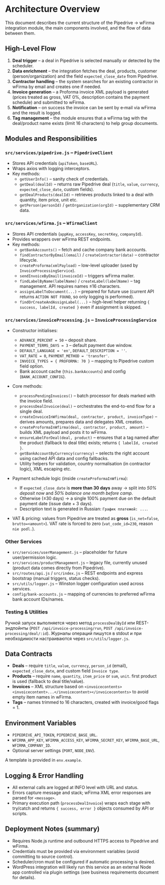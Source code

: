 # Architecture Overview

This document describes the current structure of the Pipedrive → wFirma integration module, the main components involved, and the flow of data between them.

## High-Level Flow

1. **Deal trigger** – a deal in Pipedrive is selected manually or detected by the scheduler.
2. **Data enrichment** – the integration fetches the deal, products, customer (person/organization) and the field `expected_close_date` from Pipedrive.
3. **Contractor handling** – the system searches for an existing contractor in wFirma by email and creates one if needed.
4. **Invoice generation** – a Proforma invoice XML payload is generated (prices treated as gross, VAT 0%, description contains the payment schedule) and submitted to wFirma.
5. **Notification** – on success the invoice can be sent by e‑mail via wFirma and the result is logged.
6. **Tag management** – the module ensures that a wFirma tag with the deal/product name exists (limit 16 characters) to help group documents.

## Modules and Responsibilities

### `src/services/pipedrive.js` – `PipedriveClient`
- Stores API credentials (`apiToken`, `baseURL`).
- Wraps axios with logging interceptors.
- Key methods:
  - `getUserInfo()` – sanity check of credentials.
  - `getDeal(dealId)` – returns raw Pipedrive deal (`title`, `value`, `currency`, `expected_close_date`, custom fields).
  - `getDealProducts(dealId)` – retrieves products linked to a deal with quantity, item price, unit etc.
  - `getPerson(personId)` / `getOrganization(orgId)` – supplementary CRM data.

### `src/services/wfirma.js` – `WfirmaClient`
- Stores API credentials (`appKey`, `accessKey`, `secretKey`, `companyId`).
- Provides wrappers over wFirma REST endpoints.
- Key methods:
  - `getBankAccounts()` – fetch and cache company bank accounts.
  - `findContractorByEmail(email)` / `createContractor(data)` – contractor lifecycle.
  - `createProforma(xmlPayload)` – low-level uploader (used by `InvoiceProcessingService`).
  - `sendInvoiceByEmail(invoiceId)` – triggers wFirma mailer.
  - `findLabelByName(labelName)` / `createLabel(labelName)` – tag management. API requires names ≤16 characters.
  - `assignLabelToDocument(...)` – prepared for future use (current API returns `ACTION NOT FOUND`, so only logging is performed).
  - `findOrCreateAndAssignLabel(...)` – high-level helper returning `{ success, labelId, created }` even if assignment is skipped.

### `src/services/invoiceProcessing.js` – `InvoiceProcessingService`
- Constructor initialises:
  - `ADVANCE_PERCENT = 50` – deposit share.
  - `PAYMENT_TERMS_DAYS = 3` – default payment due window.
  - `DEFAULT_LANGUAGE = 'en'`, `DEFAULT_DESCRIPTION = ''`.
  - `VAT_RATE = 0`, `PAYMENT_METHOD = 'transfer'`.
  - `INVOICE_TYPES = { PROFORMA: 70 }` – mapping to Pipedrive custom field option.
  - Bank account cache (`this.bankAccounts`) and config (`BANK_ACCOUNT_CONFIG`).

- Core methods:
  - `processPendingInvoices()` – batch processor for deals marked with the invoice field.
  - `processDealInvoice(deal)` – orchestrates the end-to-end flow for a single deal.
  - `createInvoiceInWfirma(deal, contractor, product, invoiceType)` – derives amounts, prepares data and delegates XML creation.
  - `createProformaInWfirma(deal, contractor, product, amount)` – builds XML payload and posts it to wFirma.
  - `ensureLabelForDeal(deal, product)` – ensures that a tag named after the product (fallback to deal title) exists; returns `{ labelId, created }`.
  - `getBankAccountByCurrency(currency)` – selects the right account using cached API data and config fallbacks.
  - Utility helpers for validation, country normalisation (in contractor logic), XML escaping etc.

- Payment schedule logic (inside `createProformaInWfirma`):
  - If `expected_close_date` is **more than 30 days** away → split into *50% deposit now* and *50% balance one month before camp*.
  - Otherwise (≤30 days) → a single 100% payment due on the default payment date (issue date + 3 days).
  - Description text is generated in Russian: `График платежей: ...`.

- VAT & pricing: values from Pipedrive are treated as **gross** (`is_net=false`, `brutto=<amount>`). VAT rate is forced to zero (`vat_code_id=230`, reason `nie podl.`).

### Other Services
- `src/services/userManagement.js` – placeholder for future user/permission logic.
- `src/services/productManagement.js` – legacy file, currently unused (product data comes directly from Pipedrive).
- `src/routes/api.js` / `src/index.js` – REST endpoints and express bootstrap (manual triggers, status checks).
- `src/utils/logger.js` – Winston logger configuration used across services.
- `config/bank-accounts.js` – mapping of currencies to preferred wFirma bank account IDs/names.

### Testing & Utilities
Ручной запуск выполняется через метод `processDealById` или REST-эндпойнты (`POST /api/invoice-processing/run`, `POST /api/invoice-processing/deal/:id`). Журналы операций пишутся в stdout и при необходимости настраиваются через `src/utils/logger.js`.

## Data Contracts

- **Deals** – require `title`, `value`, `currency`, `person_id` (email), `expected_close_date`, and custom field `Invoice type`.
- **Products** – require `name`, `quantity`, `item_price` or `sum`, `unit`. first product is used (fallback to deal title/value).
- **Invoices** – XML structure based on `<invoicecontents><invoicecontent>...</invoicecontent></invoicecontents>` to avoid empty item names in wFirma.
- **Tags** – names trimmed to 16 characters, created with invoice/good flags = 1.

## Environment Variables

- `PIPEDRIVE_API_TOKEN`, `PIPEDRIVE_BASE_URL`.
- `WFIRMA_APP_KEY`, `WFIRMA_ACCESS_KEY`, `WFIRMA_SECRET_KEY`, `WFIRMA_BASE_URL`, `WFIRMA_COMPANY_ID`.
- Optional server settings (`PORT`, `NODE_ENV`).

A template is provided in `env.example`.

## Logging & Error Handling

- All external calls are logged at INFO level with URL and status.
- Errors capture message and stack; wFirma XML error responses are parsed for `<message>`.
- Primary execution path (`processDealInvoice`) wraps each stage with try/catch and returns `{ success, error }` objects consumed by API or scripts.

## Deployment Notes (summary)

- Requires Node.js runtime and outbound HTTPS access to Pipedrive and wFirma.
- Credentials must be provided via environment variables (avoid committing to source control).
- Scheduler/cron must be configured if automatic processing is desired.
- WordPress integration will likely run this service as an external Node app controlled via plugin settings (see business requirements document for details).


